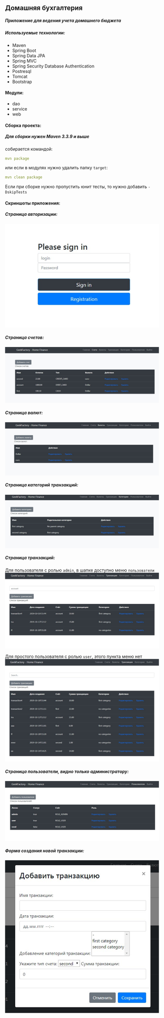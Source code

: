 
## Домашняя бухгалтерия
##### Приложение для ведения учета домашнего бюджета


##### Используемые технологии:

- Maven
- Spring Boot
- Spring Data JPA
- Spring MVC
- Spring Security Database Authentication
- Postresql
- Tomcat
- Bootstrap

#### Модули:
- dao 
- service 
- web

#### Сборка проекта:

##### Для сборки нужен *Maven 3.3.9* и выше

собирается командой: 
```yaml
mvn package
```
или если в модулях нужно удалить папку `target`:
```yaml
mvn clean package
```
Если при сборке нужно пропустить юнит тесты, то нужно добавить `-DskipTests`

#### Скриншоты приложения:

##### Страница авторизации:
![alt text](images/login.jpg)

##### Страница счетов:
![alt text](images/account.jpg)

##### Страница валют:
![alt text](images/currency.jpg)

##### Страница категорий транзакций:
![alt text](images/category.jpg)

##### Страница транзакций:

Для пользователя с ролью `admin`, в шапке доступно меню `пользователи`
![alt text](images/transaction.jpg)

Для простого пользователя с ролью `user`, этого пункта меню нет
![alt text](images/transaction1.jpg)

##### Страница пользователи, видно только администратору:
![alt text](images/users.jpg)

##### Форма создания новой транзакции: 
![alt text](images/create_transaction.jpg)